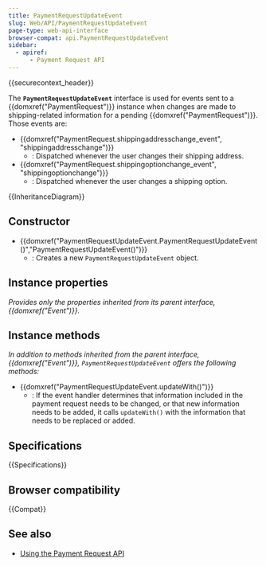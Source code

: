 ```yaml
---
title: PaymentRequestUpdateEvent
slug: Web/API/PaymentRequestUpdateEvent
page-type: web-api-interface
browser-compat: api.PaymentRequestUpdateEvent
sidebar:
  - apiref:
      - Payment Request API
---
```


{{securecontext_header}}

The **`PaymentRequestUpdateEvent`** interface is used for events sent to a {{domxref("PaymentRequest")}} instance when changes are made to shipping-related information for a pending {{domxref("PaymentRequest")}}. Those events are:

- {{domxref("PaymentRequest.shippingaddresschange_event", "shippingaddresschange")}}
  - : Dispatched whenever the user changes their shipping address.
- {{domxref("PaymentRequest.shippingoptionchange_event", "shippingoptionchange")}}
  - : Dispatched whenever the user changes a shipping option.

{{InheritanceDiagram}}

## Constructor

- {{domxref("PaymentRequestUpdateEvent.PaymentRequestUpdateEvent()","PaymentRequestUpdateEvent()")}}
  - : Creates a new `PaymentRequestUpdateEvent` object.

## Instance properties

_Provides only the properties inherited from its parent interface, {{domxref("Event")}}._

## Instance methods

_In addition to methods inherited from the parent interface, {{domxref("Event")}}, `PaymentRequestUpdateEvent` offers the following methods:_

- {{domxref("PaymentRequestUpdateEvent.updateWith()")}}
  - : If the event handler determines that information included in the payment request needs to be changed, or that new information needs to be added, it calls `updateWith()` with the information that needs to be replaced or added.

## Specifications

{{Specifications}}

## Browser compatibility

{{Compat}}

## See also

- [Using the Payment Request API](/en-US/docs/Web/API/Payment_Request_API/Using_the_Payment_Request_API)
